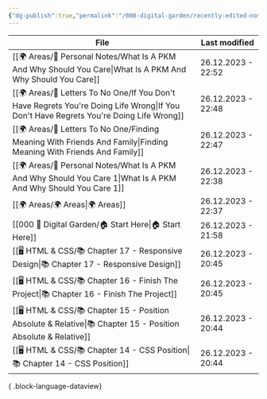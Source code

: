 ```yaml
---
{"dg-publish":true,"permalink":"/000-digital-garden/recently-edited-notes/","dgPassFrontmatter":true,"noteIcon":"3","created":"2023-12-14T09:05:52.599+05:30","updated":"2023-12-14T09:12:44.868+05:30"}
---
```


| File                                                                                                                                       | Last modified      |
| ------------------------------------------------------------------------------------------------------------------------------------------ | ------------------ |
| [[🌍 Areas/📧 Personal Notes/What Is A PKM And Why Should You Care\|What Is A PKM And Why Should You Care]]                             | 26.12.2023 - 22:52 |
| [[🌍 Areas/📧  Letters To No One/If You Don't Have Regrets You're Doing Life Wrong\|If You Don't Have Regrets You're Doing Life Wrong]] | 26.12.2023 - 22:48 |
| [[🌍 Areas/📧  Letters To No One/Finding Meaning With Friends And Family\|Finding Meaning With Friends And Family]]                     | 26.12.2023 - 22:47 |
| [[🌍 Areas/📧 Personal Notes/What Is A PKM And Why Should You Care 1\|What Is A PKM And Why Should You Care 1]]                         | 26.12.2023 - 22:38 |
| [[🌍 Areas/🌍 Areas\|🌍 Areas]]                                                                                                         | 26.12.2023 - 22:37 |
| [[000 🏡 Digital Garden/🏠 Start Here\|🏠 Start Here]]                                                                                  | 26.12.2023 - 21:58 |
| [[🖥️ HTML & CSS/📚 Chapter 17 - Responsive Design\|📚 Chapter 17 - Responsive Design]]                                                 | 26.12.2023 - 20:45 |
| [[🖥️ HTML & CSS/📚 Chapter 16 - Finish The Project\|📚 Chapter 16 - Finish The Project]]                                               | 26.12.2023 - 20:45 |
| [[🖥️ HTML & CSS/📚 Chapter 15 - Position Absolute & Relative\|📚 Chapter 15 - Position Absolute & Relative]]                           | 26.12.2023 - 20:44 |
| [[🖥️ HTML & CSS/📚 Chapter 14 - CSS Position\|📚 Chapter 14 - CSS Position]]                                                           | 26.12.2023 - 20:44 |

{ .block-language-dataview}